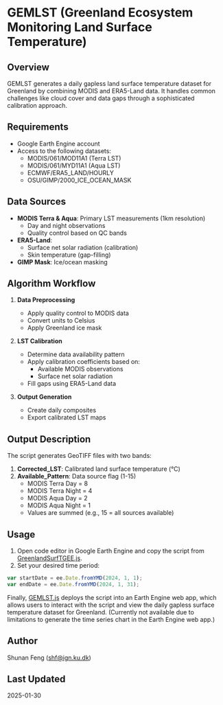 # GEMLST (Greenland Ecosystem Monitoring Land Surface Temperature)

## Overview
GEMLST generates a daily gapless land surface temperature dataset for Greenland by combining MODIS and ERA5-Land data. It handles common challenges like cloud cover and data gaps through a sophisticated calibration approach.

## Requirements
- Google Earth Engine account
- Access to the following datasets:
  - MODIS/061/MOD11A1 (Terra LST)
  - MODIS/061/MYD11A1 (Aqua LST) 
  - ECMWF/ERA5_LAND/HOURLY
  - OSU/GIMP/2000_ICE_OCEAN_MASK

## Data Sources
- **MODIS Terra & Aqua**: Primary LST measurements (1km resolution)
  - Day and night observations
  - Quality control based on QC bands
- **ERA5-Land**: 
  - Surface net solar radiation (calibration)
  - Skin temperature (gap-filling)
- **GIMP Mask**: Ice/ocean masking

## Algorithm Workflow
1. **Data Preprocessing**
   - Apply quality control to MODIS data
   - Convert units to Celsius
   - Apply Greenland ice mask

2. **LST Calibration**
   - Determine data availability pattern
   - Apply calibration coefficients based on:
     - Available MODIS observations
     - Surface net solar radiation
   - Fill gaps using ERA5-Land data

3. **Output Generation**
   - Create daily composites
   - Export calibrated LST maps

## Output Description
The script generates GeoTIFF files with two bands:
1. **Corrected_LST**: Calibrated land surface temperature (°C)
2. **Available_Pattern**: Data source flag (1-15)
   - MODIS Terra Day = 8
   - MODIS Terra Night = 4
   - MODIS Aqua Day = 2
   - MODIS Aqua Night = 1
   - Values are summed (e.g., 15 = all sources available)

## Usage
1. Open code editor in Google Earth Engine and copy the script from [GreenlandSurfTGEE.js](GreenlandSurfTGEE.js).
2. Set your desired time period:
```javascript
var startDate = ee.Date.fromYMD(2024, 1, 1);
var endDate = ee.Date.fromYMD(2024, 1, 31);
```

Finally, [GEMLST.js](GEMLST.js) deploys the script into an Earth Engine web app, which allows users to interact with the script and view the daily gapless surface temperature dataset for Greenland.
(Currently not available due to limitations to generate the time series chart in the Earth Engine web app.)
## Author
Shunan Feng (shf@ign.ku.dk)

## Last Updated
2025-01-30